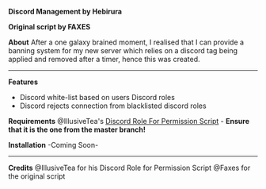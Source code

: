 **Discord Management by Hebirura**

**Original script by FAXES**

**About**
After a one galaxy brained moment, I realised that I can provide a banning system for my new server which relies on a discord tag being applied and removed after a timer, hence this was created.

<hr>

**Features**
- Discord white-list based on users Discord roles
- Discord rejects connection from blacklisted discord roles

**Requirements**
@IllusiveTea's [Discord Role For Permission Script](https://forum.fivem.net/t/discord-roles-for-permissions-im-creative-i-know/233805) - **Ensure that it is the one from the master branch!**

**Installation**
-Coming Soon-

<hr>

**Credits**
@IllusiveTea for his Discord Role for Permission Script
@Faxes for the original script

